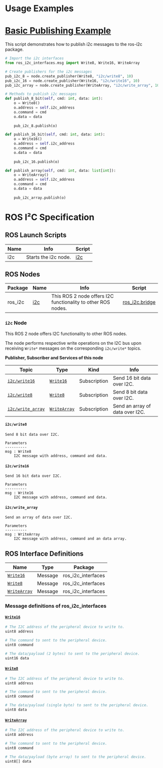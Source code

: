 <!-- MD+:META
title = "The documentation for the ROS I²C package."
-->

# Usage Examples

<!-- MD+:include.example 
header = 'Basic Publishing Example'
level = 1
path = '../examples/publishing.py'
-->
# [Basic Publishing Example](../examples/publishing.py)

This script demonstrates how to publish i2c messages to the ros-i2c package.

```python
# Import the i2c interfaces
from ros_i2c_interfaces.msg import Write8, Write16, WriteArray

# Create publishers for the i2c messages
pub_i2c_8 = node.create_publisher(Write8, "i2c/write8", 10)
pub_i2c_16 = node.create_publisher(Write16, "i2c/write16", 10) 
pub_i2c_array = node.create_publisher(WriteArray, "i2c/write_array", 10)

# Methods to publish i2c messages
def publish_8_bit(self, cmd: int, data: int):
    o = Write8()
    o.address = self.i2c_address
    o.command = cmd
    o.data = data
    
    pub_i2c_8.publish(o)

def publish_16_bit(self, cmd: int, data: int):
    o = Write16()
    o.address = self.i2c_address
    o.command = cmd
    o.data = data
    
    pub_i2c_16.publish(o)

def publish_array(self, cmd: int, data: list[int]):
    o = WriteArray()
    o.address = self.i2c_address
    o.command = cmd
    o.data = data
    
    pub_i2c_array.publish(o)
```


<!-- MD+FIN:include.example -->

# ROS I²C Specification

<!-- MD+:ros.launchs 
header = '# ROS Launch Scripts'
level = 2
-->
## ROS Launch Scripts

|Name|        Info        |                Script                |
|----|--------------------|--------------------------------------|
| i2c|Starts the i2c node.|[i2c](../ros_i2c/launch/i2c.launch.py)|
<!-- MD+FIN:ros.launchs -->

<!-- MD+:ros.nodes 
header = '# ROS Nodes'
level = 2
only_commented_publishers = True
only_commented_subscriptions = True
only_commented_services = True
include_parameters = True
-->
## ROS Nodes

|Package|      Name      |                            Info                            |                    Script                    |
|-------|----------------|------------------------------------------------------------|----------------------------------------------|
|ros_i2c|[i2c](#i2c-node)|This ROS 2 node offers I2C functionality to other ROS nodes.|[ros_i2c.bridge](../ros_i2c/ros_i2c/bridge.py)|

### `i2c` Node

This ROS 2 node offers I2C functionality to other ROS nodes.

The node performs respective write operations on the I2C bus upon receiving
`Write*` messages on the corresponding `i2c/write*` topics.

**Publisher, Subscriber and Services of this node**

|Topic                               |Type                       |Kind        |Info                           |
|------------------------------------|---------------------------|------------|-------------------------------|
|[`i2c/write16`](#i2cwrite16)        |[`Write16`](#write16)      |Subscription|Send 16 bit data over I2C.     |
|[`i2c/write8`](#i2cwrite8)          |[`Write8`](#write8)        |Subscription|Send 8 bit data over I2C.      |
|[`i2c/write_array`](#i2cwrite_array)|[`WriteArray`](#writearray)|Subscription|Send an array of data over I2C.|

#### `i2c/write8`
```
Send 8 bit data over I2C.

Parameters
----------
msg : Write8
    I2C message with address, command and data.
```

#### `i2c/write16`
```
Send 16 bit data over I2C.

Parameters
----------
msg : Write16
    I2C message with address, command and data.
```

#### `i2c/write_array`
```
Send an array of data over I2C.

Parameters
----------
msg : WriteArray
    I2C message with address, command and an data array.
```
<!-- MD+FIN:ros.nodes -->

<!-- MD+:ros.interfaces 
header = '# ROS Interface Definitions'
level = 2
-->
## ROS Interface Definitions

|            Name           |  Type |      Package     |
|---------------------------|-------|------------------|
|   [`Write16`](#write16)   |Message|ros_i2c_interfaces|
|    [`Write8`](#write8)    |Message|ros_i2c_interfaces|
|[`WriteArray`](#writearray)|Message|ros_i2c_interfaces|

### Message definitions of ros_i2c_interfaces

#### [`Write16`](../ros_i2c_interfaces/msg/Write16.msg)

```python
# The I2C address of the peripheral device to write to.
uint8 address

# The command to sent to the peripheral device.
uint8 command

# The data/payload (2 bytes) to sent to the peripheral device.
uint16 data
```


#### [`Write8`](../ros_i2c_interfaces/msg/Write8.msg)

```python
# The I2C address of the peripheral device to write to.
uint8 address

# The command to sent to the peripheral device.
uint8 command

# The data/payload (single byte) to sent to the peripheral device.
uint8 data
```


#### [`WriteArray`](../ros_i2c_interfaces/msg/WriteArray.msg)

```python
# The I2C address of the peripheral device to write to.
uint8 address

# The command to sent to the peripheral device.
uint8 command

# The data/payload (byte array) to sent to the peripheral device.
uint8[] data
```

<!-- MD+FIN:ros.interfaces -->